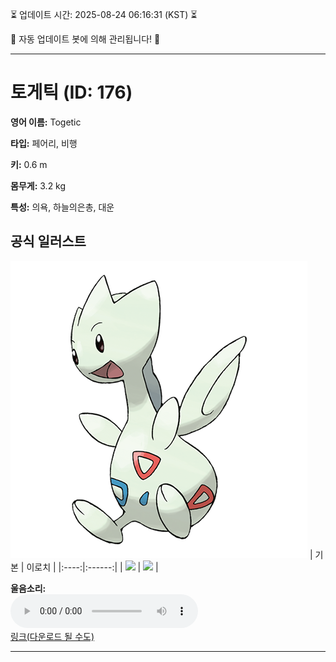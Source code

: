 
⏳ 업데이트 시간: 2025-08-24 06:16:31 (KST) ⏳

🤖 자동 업데이트 봇에 의해 관리됩니다! 🤖

---

# 토게틱 (ID: 176)
**영어 이름:** Togetic

**타입:** 페어리, 비행

**키:** 0.6 m

**몸무게:** 3.2 kg

**특성:** 의욕, 하늘의은총, 대운

## 공식 일러스트
![](https://raw.githubusercontent.com/PokeAPI/sprites/master/sprites/pokemon/other/official-artwork/176.png)
| 기본 | 이로치 |
|:----:|:------:|
| <img src="http://play.pokemonshowdown.com/sprites/ani/togetic.gif" width="200"> | <img src="http://play.pokemonshowdown.com/sprites/ani-shiny/togetic.gif" width="200"> |

**울음소리:**<br><audio controls src="https://raw.githubusercontent.com/PokeAPI/cries/main/cries/pokemon/latest/176.ogg"></audio><br> [링크(다운로드 될 수도)](https://raw.githubusercontent.com/PokeAPI/cries/main/cries/pokemon/latest/176.ogg)


---
